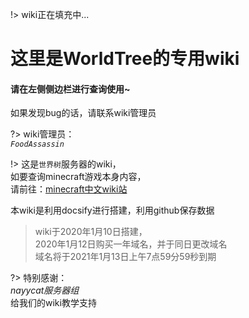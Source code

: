 !> wiki正在填充中...

# 这里是WorldTree的专用wiki

#### 请在左侧侧边栏进行查询使用~

如果发现bug的话，请联系wiki管理员

?> wiki管理员：  
*`FoodAssassin`*

!> 这是`世界树`服务器的wiki，  
如要查询minecraft游戏本身内容，  
请前往：[minecraft中文wiki站](https://minecraft-zh.gamepedia.com/Minecraft_Wiki)

本wiki是利用docsify进行搭建，利用github保存数据

> wiki于2020年1月10日搭建，  
2020年1月12日购买一年域名，并于同日更改域名  
域名将于2021年1月13日上午7点59分59秒到期

?> 特别感谢：  
*nayycat服务器组*  
给我们的wiki教学支持
